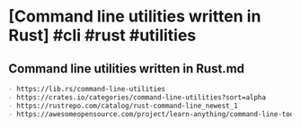 # [Command line utilities written in Rust] #cli #rust #utilities

## Command line utilities written in Rust.md

```markdown
- https://lib.rs/command-line-utilities
- https://crates.io/categories/command-line-utilities?sort=alpha 
- https://rustrepo.com/catalog/rust-command-line_newest_1
- https://awesomeopensource.com/project/learn-anything/command-line-tools
```


